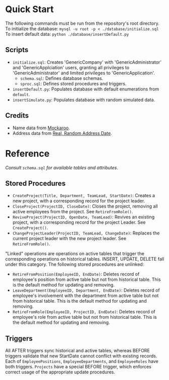 # Quick Start
The following commands must be run from the repository's root directory.
To initialize the database: `mysql -u root -p < ./database/initialize.sql`
To insert default data: `python ./database/insertDefault.py`

## Scripts
- `initialize.sql`: Creates 'GenericCompany' with 'GenericAdministrator' and 'GenericApplciation' users, granting all privileges to 'GenericAdministrator' and limited privileges to 'GenericApplication'.
    - `schema.sql`: Defines database schemas.
    - `sproc.sql`: Defines stored procedures and triggers.
- `insertDefault.py`: Populates database with default enumerations from `default`.
- `insertSimulate.py`: Populates database with random simulated data.

## Credits
- Name data from [Mockaroo](https://mockaroo.com).
- Address data from [Real, Random Address Date](https://github.com/EthanRBrown/rrad).

# Reference
*Consult `schema.sql` for available tables and attributes.*

## Stored Procedures
- `CreateProject(Title, Department, TeamLead, StartDate)`: Creates a new project, with a corresponding record for the project leader.
- `CloseProject(ProjectID, CloseDate)`: Closes the project, removing all active employees from the project. See `RetireFromRole()`.
- `ReviveProject(ProjectID, OpenDate, TeamLead)`: Revives an existing project, with a corresponding record for the project Leader. See `CreateProject()`.
- `ChangeProjectLeader(ProjectID, TeamLead, ChangeDate)`: Replaces the current project leader with the new project leader. See `RetireFromRole()`.

"Linked" operations are operations on active tables that trigger the corresponding operations on historical tables. INSERT, UPDATE, DELETE fall under this category. The following stored procedures are unlinked:

- `RetireFromPosition(EmployeeID, EndDate)`: Deletes record of employee's position from active table but not from historical table. This is the default method for updating and removing.
- `LeaveDepartment(EmployeeID, Department, EndDate)`: Deletes record of employee's involvement with the department from active table but not from historical table. This is the default method for updating and removing.
- `RetireFromRole(EmployeeID, ProjectID, EndDate)`: Deletes record of employee's role from active table but not from historical table. This is the default method for updating and removing.

## Triggers
All AFTER triggers sync historical and active tables, whereas BEFORE triggers validate that new StartDate cannot conflict with existing records. Each of `EmployeePositions`, `EmployeeDepartments`, and `EmployeeRoles` have both triggers. `Projects` have a special BEFORE trigger, which enforces correct usage of the appropriate update procedures.
